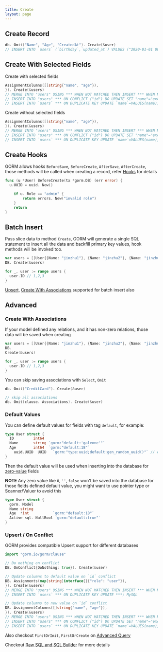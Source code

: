 ```yaml
---
title: Create
layout: page
---
```


## Create Record

```go
db. Omit("Name", "Age", "CreatedAt"). Create(&user)
// INSERT INTO `users` (`birthday`,`updated_at`) VALUES ("2020-01-01 00:00:00.000", "2020-07-04 11:05:21.775")
```

## Create With Selected Fields

Create with selected fields

```go
AssignmentColumns([]string{"name", "age"}),
}). Create(&users)
// MERGE INTO "users" USING *** WHEN NOT MATCHED THEN INSERT *** WHEN MATCHED THEN UPDATE SET "name"="excluded"."name"; SQL Server
// INSERT INTO "users" *** ON CONFLICT ("id") DO UPDATE SET "name"="excluded"."name", "age"="excluded"."age"; PostgreSQL
// INSERT INTO `users` *** ON DUPLICATE KEY UPDATE `name`=VALUES(name),`age=VALUES(age); MySQL
```

Create without selected fields

```go
AssignmentColumns([]string{"name", "age"}),
}). Create(&users)
// MERGE INTO "users" USING *** WHEN NOT MATCHED THEN INSERT *** WHEN MATCHED THEN UPDATE SET "name"="excluded"."name"; SQL Server
// INSERT INTO "users" *** ON CONFLICT ("id") DO UPDATE SET "name"="excluded"."name", "age"="excluded"."age"; PostgreSQL
// INSERT INTO `users` *** ON DUPLICATE KEY UPDATE `name`=VALUES(name),`age=VALUES(age); MySQL
```

## Create Hooks

GORM allows hooks `BeforeSave`, `BeforeCreate`, `AfterSave`, `AfterCreate`, those methods will be called when creating a record, refer [Hooks](hooks.html) for details

```go
func (u *User) BeforeCreate(tx *gorm.DB) (err error) {
  u.UUID = uuid. New()

    if u. Role == "admin" {
        return errors. New("invalid role")
    }
    return
}
```

## <span id="batch_insert">Batch Insert</span>

Pass slice data to method `Create`, GORM will generate a single SQL statement to insert all the data and backfill primary key values, hook methods will be invoked too.

```go
var users = []User{{Name: "jinzhu1"}, {Name: "jinzhu2"}, {Name: "jinzhu3"}}
DB. Create(&users)

for _, user := range users {
  user.ID // 1,2,3
}
```

[Upsert](#upsert), [Create With Associations](#create_with_associations) supported for batch insert also

## Advanced

### <span id="create_with_associations">Create With Associations</span>

If your model defined any relations, and it has non-zero relations, those data will be saved when creating

```go
var users = []User{{Name: "jinzhu1"}, {Name: "jinzhu2"}, {Name: "jinzhu3"}}
DB.
Create(&users)

for _, user := range users {
  user.ID // 1,2,3
}
```

You can skip saving associations with `Select`, `Omit`

```go
db. Omit("CreditCard"). Create(&user)

// skip all associations
db. Omit(clause. Associations). Create(&user)
```

### Default Values

You can define default values for fields with tag `default`, for example:

```go
type User struct {
  ID         int64
  Name       string `gorm:"default:'galeone'"`
  Age        int64  `gorm:"default:18"`
    uuid.UUID  UUID   `gorm:"type:uuid;default:gen_random_uuid()"` // db func
}
```

Then the default value will be used when inserting into the database for [zero-value](https://tour.golang.org/basics/12) fields

**NOTE** Any zero value like `0`, `''`, `false` won't be saved into the database for those fields defined default value, you might want to use pointer type or Scanner/Valuer to avoid this

```go
type User struct {
  gorm. Model
  Name string
  Age  *int           `gorm:"default:18"`
  Active sql. NullBool `gorm:"default:true"`
}
```

### <span id="upsert">Upsert / On Conflict</span>

GORM provides compatible Upsert support for different databases

```go
import "gorm.io/gorm/clause"

// Do nothing on conflict
DB. OnConflict{DoNothing: true}). Create(&user)

// Update columns to default value on `id` conflict
DB. Assignments(map[string]interface{}{"role": "user"}),
}). Create(&users)
// MERGE INTO "users" USING *** WHEN NOT MATCHED THEN INSERT *** WHEN MATCHED THEN UPDATE SET ***; SQL Server
// INSERT INTO `users` *** ON DUPLICATE KEY UPDATE ***; MySQL

// Update columns to new value on `id` conflict
DB. AssignmentColumns([]string{"name", "age"}),
}). Create(&users)
// MERGE INTO "users" USING *** WHEN NOT MATCHED THEN INSERT *** WHEN MATCHED THEN UPDATE SET "name"="excluded"."name"; SQL Server
// INSERT INTO "users" *** ON CONFLICT ("id") DO UPDATE SET "name"="excluded"."name", "age"="excluded"."age"; PostgreSQL
// INSERT INTO `users` *** ON DUPLICATE KEY UPDATE `name`=VALUES(name),`age=VALUES(age); MySQL
```

Also checkout `FirstOrInit`, `FirstOrCreate` on [Advanced Query](advanced_query.html)

Checkout [Raw SQL and SQL Builder](sql_builder.html) for more details
